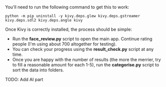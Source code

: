 You'll need to run the following command to get this to work:

```python -m pip uninstall -y kivy.deps.glew kivy.deps.gstreamer kivy.deps.sdl2 kivy.deps.angle kivy```

Once Kivy is correctly installed, the process should be simple:
* Run the <b>face_review.py</b> script to open the main app. Continue rating people (I'm using about 700 altogether for testing).
* You can check your progress using the <b>result_check.py</b> script at any time.
* Once you are happy with the number of results (the more the merrier, try to fill a reasonable amount for each 1-5), run the <b>categorise.py</b> script to sort the data into folders.

TODO:
Add AI part
